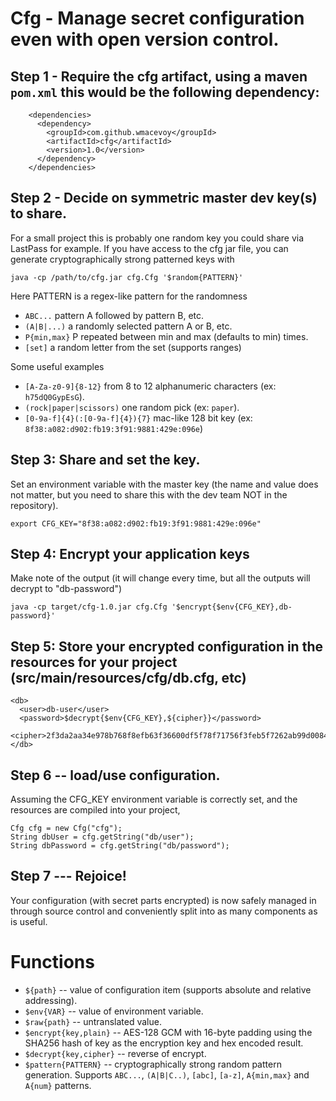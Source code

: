 # Cfg - Manage secret configuration even with open version control.

## Step 1 - Require the cfg artifact, using a maven `pom.xml` this would be the following dependency:

```
    <dependencies>
      <dependency>
        <groupId>com.github.wmacevoy</groupId>
        <artifactId>cfg</artifactId>
        <version>1.0</version>
      </dependency>
    </dependencies>
```

## Step 2 - Decide on symmetric master dev key(s) to share.

For a small project this is probably one random key you could share via LastPass for example.  If you have access to the cfg jar file, you can generate cryptographically strong patterned keys with

```
java -cp /path/to/cfg.jar cfg.Cfg '$random{PATTERN}'
```
Here PATTERN is a regex-like pattern for the randomness

* `ABC...`  pattern A followed by pattern B, etc.
* `(A|B|...)` a randomly selected pattern A or B, etc.
* `P{min,max}` P repeated between min and max (defaults to min) times.
* `[set]` a random letter from the set (supports ranges)

Some useful examples

* `[A-Za-z0-9]{8-12}` from 8 to 12 alphanumeric characters (ex: `h75dQ0GypEsG`).
* `(rock|paper|scissors)` one random pick (ex: `paper`).
* `[0-9a-f]{4}(:[0-9a-f]{4}){7}` mac-like 128 bit key (ex: `8f38:a082:d902:fb19:3f91:9881:429e:096e`)

## Step 3: Share and set the key.

Set an environment variable with the master key (the name and value does not matter, but you need to share this with the dev team NOT in the repository).

```
export CFG_KEY="8f38:a082:d902:fb19:3f91:9881:429e:096e"
```

## Step 4: Encrypt your application keys

Make note of the output (it will change every time, but all the outputs will decrypt to "db-password")
```
java -cp target/cfg-1.0.jar cfg.Cfg '$encrypt{$env{CFG_KEY},db-password}'
```
## Step 5: Store your encrypted configuration in the resources for your project (src/main/resources/cfg/db.cfg, etc)

```
<db>
  <user>db-user</user>
  <password>$decrypt{$env{CFG_KEY},${cipher}}</password>
  <cipher>2f3da2aa34e978b768f8efb63f36600df5f78f71756f3feb5f7262ab99d008460409f0bef3ac473471964b3e</cipher>
</db>
```

## Step 6 -- load/use configuration.
Assuming the CFG_KEY environment variable is correctly set, and the resources are compiled into your project,

```
Cfg cfg = new Cfg("cfg");
String dbUser = cfg.getString("db/user");
String dbPassword = cfg.getString("db/password");
```

## Step 7 --- Rejoice!

Your configuration (with secret parts encrypted) is now safely managed in through source control and conveniently split into as many components as is useful.

# Functions

* `${path}` -- value of configuration item (supports absolute and relative addressing).
* `$env{VAR}` -- value of environment variable.
* `$raw{path}` -- untranslated value.
* `$encrypt{key,plain}` -- AES-128 GCM with 16-byte padding using the SHA256 hash of key as the encryption key and hex encoded result.
* `$decrypt{key,cipher}` -- reverse of encrypt.
* `$pattern{PATTERN}` -- cryptographically strong random pattern generation.  Supports `ABC...`, `(A|B|C..)`, `[abc]`, `[a-z]`, `A{min,max}` and `A{num}` patterns.
